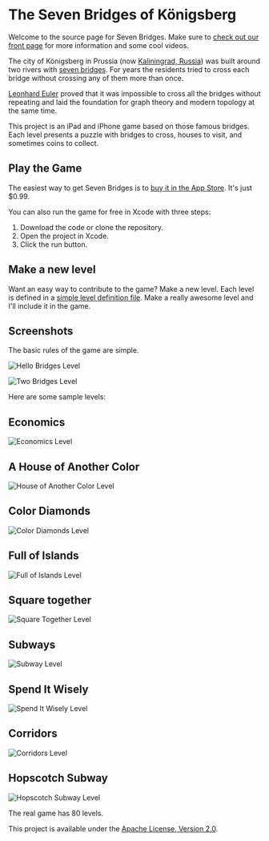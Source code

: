 The Seven Bridges of Königsberg
==================================================

Welcome to the source page for Seven Bridges.  Make sure to [check out our front page](http://zgrossbart.github.com/bridges/) for more information and some cool videos.

The city of Königsberg in Prussia (now [Kaliningrad, Russia](https://maps.google.com/maps?q=Kaliningrad,+Russia&hl=en&ie=UTF8&ll=54.704615,20.515723&spn=0.01246,0.033023&sll=42.036922,-71.683501&sspn=4.140734,3.416748&hnear=Kaliningrad,+%D1%82.%D0%BF.%D0%B3.+%D0%9A%D0%B0%D0%BB%D0%B8%D0%BD%D0%B8%D0%BD%D0%B3%D1%80%D0%B0%D0%B4,+Kaliningrad+Oblast,+Russia&t=m&z=16)) was built around two rivers with [seven bridges](http://en.wikipedia.org/wiki/Seven_Bridges_of_K%C3%B6nigsberg). For years the residents tried to cross each bridge without crossing any of them more than once.

[Leonhard Euler](http://en.wikipedia.org/wiki/Euler) proved that it was impossible to cross all the bridges without repeating and laid the foundation for graph theory and modern topology at the same time.

This project is an iPad and iPhone game based on those famous bridges.  Each level presents a puzzle with bridges to cross, houses to visit, and sometimes coins to collect.  

Play the Game
--------------------------------------

The easiest way to get Seven Bridges is to [buy it in the App Store](https://itunes.apple.com/us/app/seven-bridges/id586598714?ls=1&mt=8).  It's just $0.99.

You can also run the game for free in Xcode with three steps:

1. Download the code or clone the repository.
1. Open the project in Xcode.
1. Click the run button.

Make a new level
--------------------------------------

Want an easy way to contribute to the game?  Make a new level.  Each level is defined in a [simple level definition file](https://github.com/zgrossbart/bridges/wiki/Level-Specification).  Make a really awesome level and I'll include it in the game.


Screenshots
--------------------------------------

The basic rules of the game are simple.  

![Hello Bridges Level](/zgrossbart/bridges/master/screenshots/hellobridges.png)

![Two Bridges Level](/zgrossbart/bridges/master/screenshots/twobridges.png)

Here are some sample levels:

Economics
--------------------------------------

![Economics Level](/zgrossbart/bridges/master/screenshots/economics.png)

A House of Another Color
--------------------------------------

![House of Another Color Level](/zgrossbart/bridges/master/screenshots/different_color.png)

Color Diamonds
--------------------------------------

![Color Diamonds Level](/zgrossbart/bridges/master/screenshots/colored_diamonds.png)

Full of Islands
--------------------------------------

![Full of Islands Level](/zgrossbart/bridges/master/screenshots/fullofislands.png)

Square together
--------------------------------------

![Square Together Level](/zgrossbart/bridges/master/screenshots/squaretogether.png)

Subways
--------------------------------------

![Subway Level](/zgrossbart/bridges/master/screenshots/subway.png)

Spend It Wisely
--------------------------------------

![Spend It Wisely Level](/zgrossbart/bridges/master/screenshots/spenditwisely.png)

Corridors
--------------------------------------

![Corridors Level](/zgrossbart/bridges/master/screenshots/corridors.png)

Hopscotch Subway
--------------------------------------

![Hopscotch Subway Level](/zgrossbart/bridges/master/screenshots/hopscotch_subway.png)

The real game has 80 levels.

This project is available under the [Apache License, Version 2.0](http://www.apache.org/licenses/LICENSE-2.0.html).